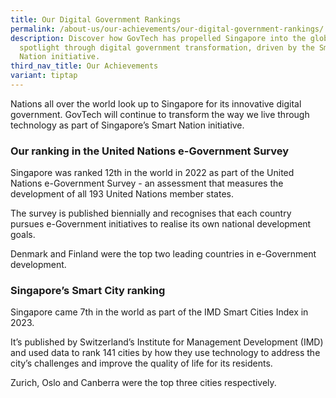 ```yaml
---
title: Our Digital Government Rankings
permalink: /about-us/our-achievements/our-digital-government-rankings/
description: Discover how GovTech has propelled Singapore into the global
  spotlight through digital government transformation, driven by the Smart
  Nation initiative.
third_nav_title: Our Achievements
variant: tiptap
---
```

<p>Nations all over the world look up to Singapore for its innovative digital
government. GovTech will continue to transform the way we live through
technology as part of Singapore’s Smart Nation initiative.</p>
<h3>Our ranking in the United Nations e-Government Survey</h3>
<p>Singapore was ranked 12th in the world in 2022 as part of the United Nations
e-Government Survey - an assessment that measures the development of all
193 United Nations member states.</p>
<p>The survey is published biennially and recognises that each country pursues
e-Government initiatives to realise its own national development goals.</p>
<p>Denmark and Finland were the top two leading countries in e-Government
development.</p>
<h3>Singapore’s Smart City ranking</h3>
<p>Singapore came 7th in the world as part of the IMD Smart Cities Index
in 2023.</p>
<p>It’s published by Switzerland’s Institute for Management Development (IMD)
and used data to rank 141 cities by how they use technology to address
the city’s challenges and improve the quality of life for its residents.</p>
<p>Zurich, Oslo and Canberra were the top three cities respectively.</p>